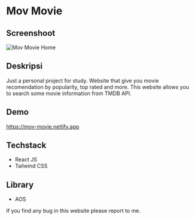 # Mov Movie

## Screenshoot
![Mov Movie Home](https://github.com/Faturar/Manajemen-Toko/blob/Main/screenshot.png "Dashboard")

## Deskripsi
Just a personal project for study. Website that give you movie recomendation by popularity, top rated and more. This website allows you to search some movie information from TMDB API.

## Demo
https://mov-movie.netlify.app

## Techstack
- React JS
- Tailwind CSS

## Library
- AOS



If you find any bug in this website please report to me.
